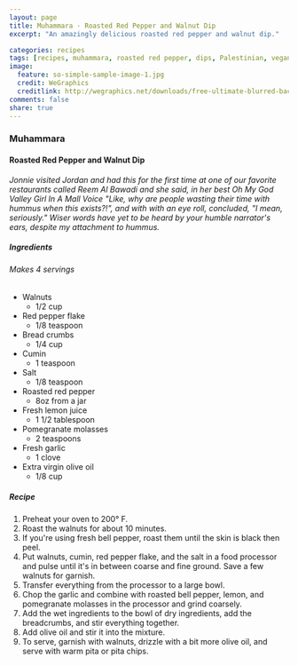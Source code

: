 ```yaml
---
layout: page
title: Muhammara · Roasted Red Pepper and Walnut Dip
excerpt: "An amazingly delicious roasted red pepper and walnut dip."

categories: recipes
tags: [recipes, muhammara, roasted red pepper, dips, Palestinian, vegan, vegetarian]
image:
  feature: so-simple-sample-image-1.jpg
  credit: WeGraphics
  creditlink: http://wegraphics.net/downloads/free-ultimate-blurred-background-pack/
comments: false
share: true
---
```

### Muhammara
#### Roasted Red Pepper and Walnut Dip

*Jonnie visited Jordan and had this for the first time at one of our favorite restaurants called Reem Al Bawadi and she said, in her best Oh My God Valley Girl In A Mall Voice "Like, why are people wasting their time with hummus when this exists?!", and with with an eye roll, concluded, "I mean, seriously." Wiser words have yet to be heard by your humble narrator's ears, despite my attachment to hummus.*

##### Ingredients
###### Makes 4 servings

* Walnuts
    - 1/2 cup
* Red pepper flake
    - 1/8 teaspoon
* Bread crumbs
    - 1/4 cup
* Cumin
    - 1 teaspoon
* Salt
    - 1/8 teaspoon
* Roasted red pepper
    - 8oz from a jar
* Fresh lemon juice
    - 1 1/2 tablespoon
* Pomegranate molasses
    - 2 teaspoons
* Fresh garlic
    - 1 clove
* Extra virgin olive oil
    - 1/8 cup

##### Recipe
1. Preheat your oven to 200° F.
2. Roast the walnuts for about 10 minutes.
3. If you're using fresh bell pepper, roast them until the skin is black then peel.
4. Put walnuts, cumin, red pepper flake, and the salt in a food processor and pulse until it's in between coarse and fine ground. Save a few walnuts for garnish.
5. Transfer everything from the processor to a large bowl.
6. Chop the garlic and combine with roasted bell pepper, lemon, and pomegranate molasses in the processor and grind coarsely.
7. Add the wet ingredients to the bowl of dry ingredients, add the breadcrumbs, and stir everything together.
8. Add olive oil and stir it into the mixture.
9. To serve, garnish with walnuts, drizzle with a bit more olive oil, and serve with warm pita or pita chips.

